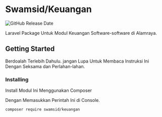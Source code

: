# Swamsid/Keuangan

![GitHub Release Date](https://img.shields.io/github/release-date/SubtitleEdit/subtitleedit.svg)

Laravel Package Untuk Modul Keuangan Software-software di Alamraya.

## Getting Started

Berdoalah Terlebih Dahulu. 
jangan Lupa Untuk Membaca Instruksi Ini Dengan Seksama dan Perlahan-lahan.

### Installing

Install Modul Ini Menggunakan Composer

Dengan Memasukkan Perintah Ini di Console.

```
composer require swamsid/keuangan
```
